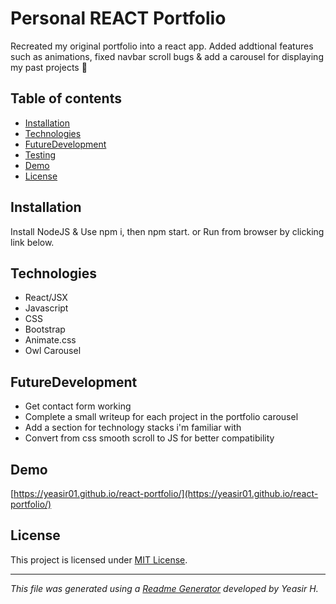 
# Personal REACT Portfolio
Recreated my original portfolio into a react app. Added addtional features such as animations, fixed navbar scroll bugs & add a carousel for displaying my past projects 👀
## Table of contents
* [Installation](#Installation)
* [Technologies](#Technologies)
* [FutureDevelopment](#FutureDevelopment)
* [Testing](#Testing)
* [Demo](#Demo)
* [License](#License)
## Installation
Install NodeJS & Use npm i, then npm start.
or Run from browser by clicking link below.
## Technologies
* React/JSX
* Javascript
* CSS
* Bootstrap
* Animate.css
* Owl Carousel
## FutureDevelopment
* Get contact form working
* Complete a small writeup for each project in the portfolio carousel
* Add a section for technology stacks i'm familiar with
* Convert from css smooth scroll to JS for better compatibility

## Demo
[https://yeasir01.github.io/react-portfolio/](https://yeasir01.github.io/react-portfolio/)
## License
This project is licensed under [MIT License](https://choosealicense.com/licenses/).
***

_This file was generated using a [Readme Generator](https://github.com/yeasir01/readme-generator) developed by Yeasir H._
